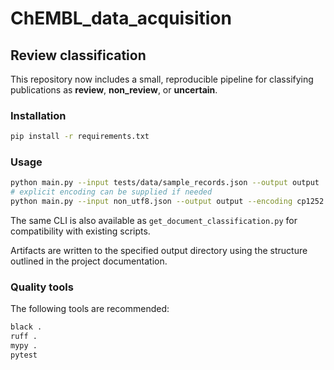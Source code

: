 # ChEMBL_data_acquisition

## Review classification

This repository now includes a small, reproducible pipeline for classifying
publications as **review**, **non_review**, or **uncertain**.

### Installation

```bash
pip install -r requirements.txt
```

### Usage

```bash
python main.py --input tests/data/sample_records.json --output output
# explicit encoding can be supplied if needed
python main.py --input non_utf8.json --output output --encoding cp1252
```

The same CLI is also available as ``get_document_classification.py`` for
compatibility with existing scripts.

Artifacts are written to the specified output directory using the structure
outlined in the project documentation.

### Quality tools

The following tools are recommended:

```bash
black .
ruff .
mypy .
pytest
```
